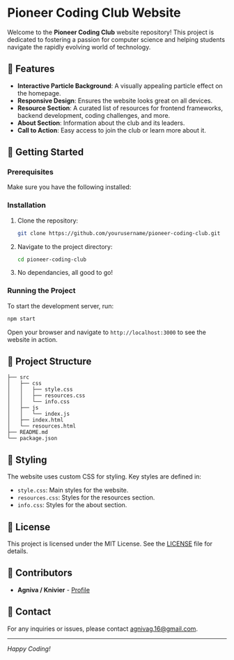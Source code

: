 # Pioneer Coding Club Website

Welcome to the **Pioneer Coding Club** website repository! This project is dedicated to fostering a passion for computer science and helping students navigate the rapidly evolving world of technology.

## 🌟 Features

- **Interactive Particle Background**: A visually appealing particle effect on the homepage.
- **Responsive Design**: Ensures the website looks great on all devices.
- **Resource Section**: A curated list of resources for frontend frameworks, backend development, coding challenges, and more.
- **About Section**: Information about the club and its leaders.
- **Call to Action**: Easy access to join the club or learn more about it.

## 🚀 Getting Started

### Prerequisites

Make sure you have the following installed:

### Installation

1. Clone the repository:
    ```bash
    git clone https://github.com/yourusername/pioneer-coding-club.git
    ```
2. Navigate to the project directory:
    ```bash
    cd pioneer-coding-club
    ```
3. No dependancies, all good to go! 

### Running the Project

To start the development server, run:
```bash
npm start
```
Open your browser and navigate to `http://localhost:3000` to see the website in action.

## 📁 Project Structure

```plaintext
├── src
│   ├── css
│   │   ├── style.css
│   │   ├── resources.css
│   │   └── info.css
│   ├── js
│   │   └── index.js
│   ├── index.html
│   └── resources.html
├── README.md
└── package.json
```

## 🎨 Styling

The website uses custom CSS for styling. Key styles are defined in:

- `style.css`: Main styles for the website.
- `resources.css`: Styles for the resources section.
- `info.css`: Styles for the about section.

## 📜 License

This project is licensed under the MIT License. See the [LICENSE](LICENSE) file for details.

## 👥 Contributors

- **Agniva / Knivier** - [Profile](https://knivier.com)

## 📧 Contact

For any inquiries or issues, please contact [agnivag.16@gmail.com](mailto:agnivag.16@gmail.com).

---

*Happy Coding!*

